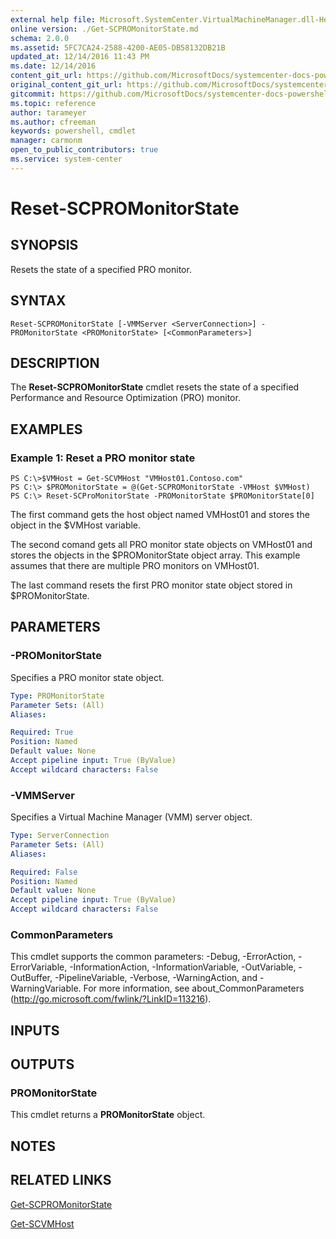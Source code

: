 ```yaml
---
external help file: Microsoft.SystemCenter.VirtualMachineManager.dll-Help.xml
online version: ./Get-SCPROMonitorState.md
schema: 2.0.0
ms.assetid: 5FC7CA24-2588-4200-AE05-DB58132DB21B
updated_at: 12/14/2016 11:43 PM
ms.date: 12/14/2016
content_git_url: https://github.com/MicrosoftDocs/systemcenter-docs-powershell/blob/master/systemcenter-cmdlets/SystemCenter2016/VirtualMachineManager/v1.0/Reset-SCPROMonitorState.md
original_content_git_url: https://github.com/MicrosoftDocs/systemcenter-docs-powershell/blob/master/systemcenter-cmdlets/SystemCenter2016/VirtualMachineManager/v1.0/Reset-SCPROMonitorState.md
gitcommit: https://github.com/MicrosoftDocs/systemcenter-docs-powershell/blob/96cd9bd2780eb6b78c540fa00d3b8a4313e3ed40/systemcenter-cmdlets/SystemCenter2016/VirtualMachineManager/v1.0/Reset-SCPROMonitorState.md
ms.topic: reference
author: tarameyer
ms.author: cfreeman
keywords: powershell, cmdlet
manager: carmonm
open_to_public_contributors: true
ms.service: system-center
---
```


# Reset-SCPROMonitorState

## SYNOPSIS
Resets the state of a specified PRO monitor.

## SYNTAX

```
Reset-SCPROMonitorState [-VMMServer <ServerConnection>] -PROMonitorState <PROMonitorState> [<CommonParameters>]
```

## DESCRIPTION
The **Reset-SCPROMonitorState** cmdlet resets the state of a specified Performance and Resource Optimization (PRO) monitor.

## EXAMPLES

### Example 1: Reset a PRO monitor state
```
PS C:\>$VMHost = Get-SCVMHost "VMHost01.Contoso.com"
PS C:\> $PROMonitorState = @(Get-SCPROMonitorState -VMHost $VMHost)
PS C:\> Reset-SCProMonitorState -PROMonitorState $PROMonitorState[0]
```

The first command gets the host object named VMHost01 and stores the object in the $VMHost variable.

The second comand gets all PRO monitor state objects on VMHost01 and stores the objects in the $PROMonitorState object array.
This example assumes that there are multiple PRO monitors on VMHost01.

The last command resets the first PRO monitor state object stored in $PROMonitorState.

## PARAMETERS

### -PROMonitorState
Specifies a PRO monitor state object.

```yaml
Type: PROMonitorState
Parameter Sets: (All)
Aliases: 

Required: True
Position: Named
Default value: None
Accept pipeline input: True (ByValue)
Accept wildcard characters: False
```

### -VMMServer
Specifies a Virtual Machine Manager (VMM) server object.

```yaml
Type: ServerConnection
Parameter Sets: (All)
Aliases: 

Required: False
Position: Named
Default value: None
Accept pipeline input: True (ByValue)
Accept wildcard characters: False
```

### CommonParameters
This cmdlet supports the common parameters: -Debug, -ErrorAction, -ErrorVariable, -InformationAction, -InformationVariable, -OutVariable, -OutBuffer, -PipelineVariable, -Verbose, -WarningAction, and -WarningVariable. For more information, see about_CommonParameters (http://go.microsoft.com/fwlink/?LinkID=113216).

## INPUTS

## OUTPUTS

### PROMonitorState
This cmdlet returns a **PROMonitorState** object.

## NOTES

## RELATED LINKS

[Get-SCPROMonitorState](xref:SystemCenter2016/VirtualMachineManager/v1.0/Get-SCPROMonitorState.md)

[Get-SCVMHost](xref:SystemCenter2016/VirtualMachineManager/v1.0/Get-SCVMHost.md)

